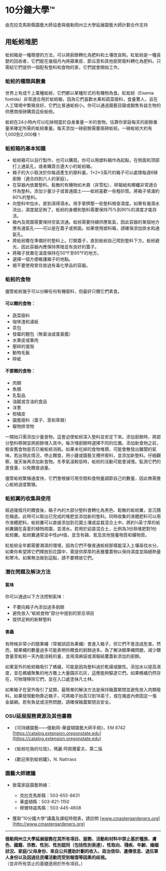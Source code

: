 # 10分鐘大學™

由克拉克馬斯縣園藝大師協會與俄勒岡州立大學延展園藝大師計劃合作支持

## 用蚯蚓堆肥

蚯蚓箱是一種簡便的方法，可以將廚餘轉化為肥料和土壤改良劑。紅蚯蚓是一種貪婪的回收者，它們能在幾個月內將蘋果皮、節瓜莖和其他廚房廢料轉化為肥料。只需給它們提供一個配有墊料和食物的家，它們就會開始工作。

### 蚯蚓的種類與數量

世界上有成千上萬種蚯蚓，它們都以某種形式的有機物為食。紅蚯蚓（Eisenia foetida）非常適合用於蚯蚓箱，因為它們喜歡水果和蔬菜廢料，食量驚人，且在人工環境中繁殖良好。它們比普通蚯蚓小。你可以通過園藝目錄或銷售有益生物的供應商按磅購買這些蚯蚓。

蚯蚓在24小時內可以吃掉相當於自身重量一半的食物。估算你家庭每天的廚餘重量來確定所需的蚯蚓重量。每天添加一磅廚餘需要兩磅蚯蚓。一磅蚯蚓大約有1,000到2,000條！

### 蚯蚓箱的基本知識

- 蚯蚓箱可以自行製作，也可以購買。你可以用塑料箱作為起點，在側面和頂部打上通氣孔，或者購買合適大小的蚯蚓箱。
- 箱子的大小取決於你每週產生的廢料量。1×2×3英尺的箱子可以處理每週6磅廚餘（適合四到六人的家庭）。
- 在容器內放置墊料。鬆散的有機物如木屑（非雪松）、碎報紙和椰纖非常適合作為墊料。添加少量沙子或普通園土——蚯蚓喜歡一些粗砂質。將箱子填滿約80%的墊料。
- 向墊料中加水，直到濕得滴水。用手掌擠壓一些墊料檢查濕度。如果有幾滴水流出，濕度就足夠了。蚯蚓的身體和墊料需要保持75%到90%的濕度才能存活。
- 箱內及周圍需要保持空氣流通。蚯蚓需要持續供應氧氣，因此容器的某個地方應有通氣孔——可以是在蓋子或側面。如果使用塑料箱，請確保添加排水和通氣孔。
- 將蚯蚓撒在準備好的墊料上。打開蓋子，直到蚯蚓自己爬到墊料下方。蚯蚓避光，因此容器內應保持黑暗並有良好的蓋子。
- 將箱子放置在溫度保持在50°F至85°F的地方。
- 選擇一個方便維護箱子的地點。
- 絕不要使用曾存放過有毒化學品的容器。

### 蚯蚓的食物

儘管蚯蚓幾乎可以分解任何有機廢料，但最好只餵它們素食。

#### 可以餵的食物：
- 蔬菜廢料
- 咖啡渣和濾紙
- 茶包
- 發霉的麵包（無黃油或蛋黃醬）
- 水果皮或果肉
- 壓碎的蛋殼
- 動物毛髮
- 碎紙

#### 不要餵的食物：
- 肉類
- 魚類
- 乳製品
- 油膩或含油的食品
- 洋蔥
- 柑橘皮
- 園藝廢料（葉子、莖和草屑）
- 寵物排泄物

一開始只需添加少量食物，這會迫使蚯蚓深入墊料並安定下來。添加廚餘時，將部分墊料移開並將廚餘埋入其中。每次埋廚餘時選擇不同的位置。添加新食物之前，檢查舊食物是否已被蚯蚓消耗。如果未吃掉的食物堆積，可能會散發出難聞的氣味。若出現此情況，停止餵食，用小鏟或園藝叉攪拌廢料，並添加新墊料。仔細觀察，幾天後再添加新食物。冬季氣溫較低時，蚯蚓的活動可能會減慢。監測它們的進食量，以免餵食過量。

儘管蚯蚓繁殖速度快，它們會根據可用空間和食物量調節自己的數量，因此無需擔心蚯蚓過度繁殖。

### 蚯蚓糞的收集與使用

經過幾個月的餵食後，箱子內的大部分墊料會轉化為黑色、鬆散的蚯蚓糞，並沉積在箱底。此時可以取出已完成的堆肥並添加新的墊料。同時收集的液體肥料可以用作液體肥料。蚯蚓糞可以直接添加到花園土壤或盆栽混合土中。將約½英寸厚的蚯蚓糞鋪在喜愛的植物周圍，並澆水。若用於幼苗混合土，比例為3份熟堆肥對1份蚯蚓糞。蚯蚓糞通常呈中性pH值，並含有磷、氮及其他營養物質和礦物質。

紅蚯蚓全年都需要潮濕的環境，因為它們不像普通蚯蚓那樣能深入土壤尋找水分。如果你希望將它們釋放到花園中，需提供厚厚的表層覆蓋物以保持濕度並隔絕熱量和寒冷。如果無法做到這點，請不要釋放它們。

### 潛在問題及解決方法

#### 氣味
你可以通過以下方法控制氣味：
- 不要向箱子內添加過多廚餘
- 避免放入“蚯蚓食物”部分中提到的禁忌項目
- 提供足夠的新鮮墊料

#### 害蟲
有時候非常小的醋果蠅（常被誤認為果蠅）會進入箱子，但它們不會造成危害。然而，醋果蠅的數量過多可能表明你餵食的廚餘過多。為了解決醋果蠅問題，減少餵食量至蚯蚓一天內能消耗的量，並用濕麻袋或濕報紙覆蓋新添加的廚餘。

如果室外的蚯蚓箱吸引了螞蟻，可能是因為墊料過於乾燥或酸性。添加水以提高濕度，並在螞蟻聚集的地方撒上大量園灰石灰，這應能夠驅逐它們。如果螞蟻仍然存在，可物理移除它們，並在入口處塗抹凡士林。

如果箱子在室外吸引了鼠類，最簡單的解決方法是保持箱蓋緊閉並避免放入肉類廢料。如果發現動物靠近箱子，可將箱子抬高12到18英寸，或在箱底內側固定一張金屬網。若有負鼠或浣熊問題，請確保箱蓋緊閉且安全。

### OSU延展服務資源及其他書籍

- 《可持續園藝——俄勒岡-華盛頓園藝大師手冊》，EM 8742  
  [https://catalog.extension.oregonstate.edu](https://catalog.extension.oregonstate.edu)  

- 《蚯蚓吃我的垃圾》，瑪麗·阿佩爾霍夫，第二版  
- 《歡迎來到蚯蚓罐》，N. Nattrass  

### 園藝大師建議

- 致電家庭園藝熱線：  
  - 克拉克馬斯縣：503-655-8631  
  - 華盛頓縣：503-821-1150  
  - 穆爾特諾馬縣：503-445-4608  

- 獲取“10分鐘大學”講義及課程時間表，請訪問 [www.cmastergardeners.org](http://www.cmastergardeners.org)

---

**俄勒岡州立大學延展服務在其所有項目、服務、活動和材料中禁止基於種族、膚色、國籍、宗教、性別、性別認同（包括性別表達）、性取向、殘疾、年齡、婚姻狀況、家庭/父母身份、來自公共援助計劃的收入、政治信仰、遺傳信息、退伍軍人身份以及因過往民權活動而受到報復等因素的歧視。**  
（並非所有禁止的基礎適用於所有項目。）